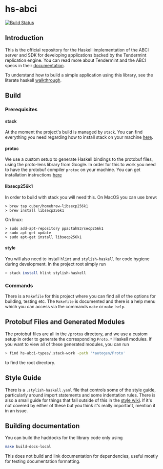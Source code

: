 # hs-abci

[![Build Status](https://travis-ci.com/f-o-a-m/hs-abci.svg?branch=master)](https://travis-ci.com/f-o-a-m/hs-abci)

## Introduction
This is the official repository for the Haskell implementation of the ABCI server and
SDK for developing applications backed by the Tendermint replication engine. You can
read more about Tendermint and the ABCI specs in their [documentation](https://tendermint.com/docs/spec/abci/).

To understand how to build a simple application using this library, see the literate haskell [walkthrough](https://github.com/f-o-a-m/hs-abci/blob/master/hs-abci-examples/nameservice/README.md).

## Build

### Prerequisites

#### stack
At the moment the project's build is managed by `stack`. You can find everything you need regarding how to install stack on your machine [here](https://docs.haskellstack.org/en/stable/README/).

#### protoc
We use a custom setup to generate Haskell bindings to the protobuf files, using the proto-lens library from Google. In order for this to work you need to have the protobuf compiler `protoc` on your machine. You can get installation instructions [here](https://google.github.io/proto-lens/installing-protoc.html)

#### libsecp256k1
In order to build with stack you will need this. On MacOS you can use brew:

```
> brew tap cuber/homebrew-libsecp256k1
> brew install libsecp256k1
```

On linux:

```
> sudo add-apt-repository ppa:tah83/secp256k1
> sudo apt-get update
> sudo apt-get install libsecp256k1
```

#### style
You will also need to install `hlint` and `stylish-haskell` for code hygiene during development. In the project root simply run

```bash
> stack install hlint stylish-haskell
```

### Commands
There is a `Makefile` for this project where you can find all of the options for building, testing etc. The `Makefile`
is documented and there is a help menu which you can access via the commands `make` or `make help`.

## Protobuf Files and Generated Modules
The protobuf files are all in the `/protos` directory, and we use a custom setup in order
to generate the corresponding `Proto.*` Haskell modules. If you want to view all of these
generated modules, you can run

```bash
> find hs-abci-types/.stack-work -path '*autogen/Proto'
```

to find the root directory.

## Style Guide
There is a `.stylish-haskell.yaml` file that controls some of the style guide, particularly
around import statements and some indentation rules. There is also a small guide for things that
fall outside of this in the [style wiki](https://github.com/f-o-a-m/hs-abci/wiki/code-style-guide).
If it's not covered by either of these but you think it's really important, mention it in an issue.

## Building documentation
You can build the haddocks for the library code only using

```bash
make build-docs-local
```

This does not build and link documentation for dependencies, useful mostly for testing
documentation formatting.
